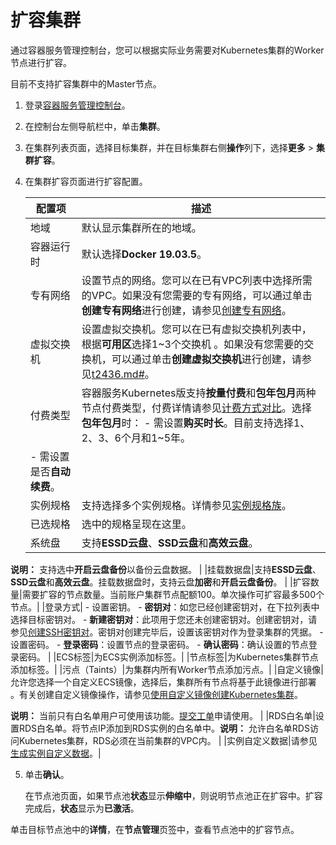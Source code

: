 # 扩容集群

通过容器服务管理控制台，您可以根据实际业务需要对Kubernetes集群的Worker节点进行扩容。

目前不支持扩容集群中的Master节点。

1.  登录[容器服务管理控制台](https://cs.console.aliyun.com)。

2.  在控制台左侧导航栏中，单击**集群**。

3.  在集群列表页面，选择目标集群，并在目标集群右侧**操作**列下，选择**更多** \> **集群扩容**。

4.  在集群扩容页面进行扩容配置。

    |配置项|描述|
    |---|--|
    |地域|默认显示集群所在的地域。|
    |容器运行时|默认选择**Docker 19.03.5**。|
    |专有网络|设置节点的网络。您可以在已有VPC列表中选择所需的VPC。如果没有您需要的专有网络，可以通过单击**创建专有网络**进行创建，请参见[创建专有网络](/cn.zh-CN/专有网络和交换机/管理专有网络/创建专有网络.md)。|
    |虚拟交换机|设置虚拟交换机。您可以在已有虚拟交换机列表中，根据**可用区**选择1~3个交换机 。如果没有您需要的交换机，可以通过单击**创建虚拟交换机**进行创建，请参见[t2436.md\#](/cn.zh-CN/专有网络和交换机/管理交换机/创建交换机.md)。 |
    |付费类型|容器服务Kubernetes版支持**按量付费**和**包年包月**两种节点付费类型，付费详情请参见[计费方式对比](/cn.zh-CN/产品定价/计费方式对比.md)。选择**包年包月**时：    -   需设置**购买时长**。目前支持选择1、2、3、6个月和1~5年。
    -   需设置是否**自动续费**。 |
    |实例规格|支持选择多个实例规格。详情参见[实例规格族](/cn.zh-CN/实例/实例规格族.md)。|
    |已选规格|选中的规格呈现在这里。|
    |系统盘|支持**ESSD云盘**、**SSD云盘**和**高效云盘**。

**说明：** 支持选中**开启云盘备份**以备份云盘数据。 |
    |挂载数据盘|支持**ESSD云盘**、**SSD云盘**和**高效云盘**。挂载数据盘时，支持云盘**加密**和**开启云盘备份**。 |
    |扩容数量|需要扩容的节点数量。当前账户集群节点配额100。单次操作可扩容最多500个节点。|
    |登录方式|    -   设置密钥。
        -   **密钥对**：如您已经创建密钥对，在下拉列表中选择目标密钥对。
        -   **新建密钥对**：此项用于您还未创建密钥对。创建密钥对，请参见[创建SSH密钥对](/cn.zh-CN/安全/SSH密钥对/使用SSH密钥对/创建SSH密钥对.md)。密钥对创建完毕后，设置该密钥对作为登录集群的凭据。
    -   设置密码。
        -   **登录密码**：设置节点的登录密码。
        -   **确认密码**：确认设置的节点登录密码。 |
    |ECS标签|为ECS实例添加标签。|
    |节点标签|为Kubernetes集群节点添加标签。|
    |污点（Taints）|为集群内所有Worker节点添加污点。|
    |自定义镜像|允许您选择一个自定义ECS镜像，选择后，集群所有节点将基于此镜像进行部署 。有关创建自定义镜像操作，请参见[使用自定义镜像创建Kubernetes集群](/cn.zh-CN/最佳实践/集群/使用自定义镜像创建Kubernetes集群.md)。

**说明：** 当前只有白名单用户可使用该功能。[提交工单](https://selfservice.console.aliyun.com/ticket/scene/ecs/%E4%BA%91%E6%9C%8D%E5%8A%A1%E5%99%A8%20ECS/detail)申请使用。 |
    |RDS白名单|设置RDS白名单。将节点IP添加到RDS实例的白名单中。**说明：** 允许白名单RDS访问Kubernetes集群，RDS必须在当前集群的VPC内。 |
    |实例自定义数据|请参见[生成实例自定义数据](/cn.zh-CN/实例/管理实例/使用实例自定义数据/生成实例自定义数据.md)。|

5.  单击**确认**。

    在节点池页面，如果节点池**状态**显示**伸缩中**，则说明节点池正在扩容中。扩容完成后，**状态**显示为**已激活**。


单击目标节点池中的**详情**，在**节点管理**页签中，查看节点池中的扩容节点。

